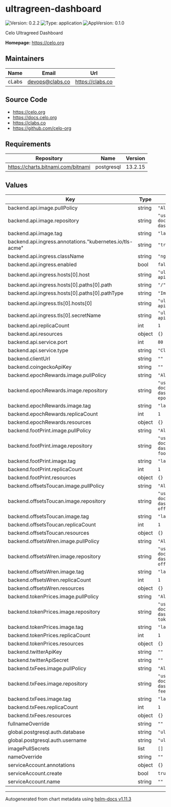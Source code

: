 # ultragreen-dashboard

![Version: 0.2.2](https://img.shields.io/badge/Version-0.2.2-informational?style=flat-square) ![Type: application](https://img.shields.io/badge/Type-application-informational?style=flat-square) ![AppVersion: 0.1.0](https://img.shields.io/badge/AppVersion-0.1.0-informational?style=flat-square)

Celo Ultragreed Dashboard

**Homepage:** <https://celo.org>

## Maintainers

| Name | Email | Url |
| ---- | ------ | --- |
| cLabs | <devops@clabs.co> | <https://clabs.co> |

## Source Code

* <https://celo.org>
* <https://docs.celo.org>
* <https://clabs.co>
* <https://github.com/celo-org>

## Requirements

| Repository | Name | Version |
|------------|------|---------|
| https://charts.bitnami.com/bitnami | postgresql | 13.2.15 |

## Values

| Key | Type | Default | Description |
|-----|------|---------|-------------|
| backend.api.image.pullPolicy | string | `"Always"` |  |
| backend.api.image.repository | string | `"us-west1-docker.pkg.dev/devopsre/ultragreen-dashboard/ultragreen-dashboard-api"` |  |
| backend.api.image.tag | string | `"latest"` |  |
| backend.api.ingress.annotations."kubernetes.io/tls-acme" | string | `"true"` |  |
| backend.api.ingress.className | string | `"nginx"` |  |
| backend.api.ingress.enabled | bool | `false` |  |
| backend.api.ingress.hosts[0].host | string | `"ultragreen-dashboard-api.cannoli.celo-testnet.org"` |  |
| backend.api.ingress.hosts[0].paths[0].path | string | `"/"` |  |
| backend.api.ingress.hosts[0].paths[0].pathType | string | `"ImplementationSpecific"` |  |
| backend.api.ingress.tls[0].hosts[0] | string | `"ultragreen-dashboard-api.cannoli.celo-testnet.org"` |  |
| backend.api.ingress.tls[0].secretName | string | `"ultragreen-dashboard-api.cannoli.celo-testnet.org-tls"` |  |
| backend.api.replicaCount | int | `1` |  |
| backend.api.resources | object | `{}` |  |
| backend.api.service.port | int | `80` |  |
| backend.api.service.type | string | `"ClusterIP"` |  |
| backend.clientUrl | string | `""` |  |
| backend.coingeckoApiKey | string | `""` |  |
| backend.epochRewards.image.pullPolicy | string | `"Always"` |  |
| backend.epochRewards.image.repository | string | `"us-west1-docker.pkg.dev/devopsre/ultragreen-dashboard/ultragreen-dashboard-epoch-rewards"` |  |
| backend.epochRewards.image.tag | string | `"latest"` |  |
| backend.epochRewards.replicaCount | int | `1` |  |
| backend.epochRewards.resources | object | `{}` |  |
| backend.footPrint.image.pullPolicy | string | `"Always"` |  |
| backend.footPrint.image.repository | string | `"us-west1-docker.pkg.dev/devopsre/ultragreen-dashboard/ultragreen-dashboard-footprint"` |  |
| backend.footPrint.image.tag | string | `"latest"` |  |
| backend.footPrint.replicaCount | int | `1` |  |
| backend.footPrint.resources | object | `{}` |  |
| backend.offsetsToucan.image.pullPolicy | string | `"Always"` |  |
| backend.offsetsToucan.image.repository | string | `"us-west1-docker.pkg.dev/devopsre/ultragreen-dashboard/ultragreen-dashboard-offsets-toucan"` |  |
| backend.offsetsToucan.image.tag | string | `"latest"` |  |
| backend.offsetsToucan.replicaCount | int | `1` |  |
| backend.offsetsToucan.resources | object | `{}` |  |
| backend.offsetsWren.image.pullPolicy | string | `"Always"` |  |
| backend.offsetsWren.image.repository | string | `"us-west1-docker.pkg.dev/devopsre/ultragreen-dashboard/ultragreen-dashboard-offsets-wren"` |  |
| backend.offsetsWren.image.tag | string | `"latest"` |  |
| backend.offsetsWren.replicaCount | int | `1` |  |
| backend.offsetsWren.resources | object | `{}` |  |
| backend.tokenPrices.image.pullPolicy | string | `"Always"` |  |
| backend.tokenPrices.image.repository | string | `"us-west1-docker.pkg.dev/devopsre/ultragreen-dashboard/ultragreen-dashboard-token-prices"` |  |
| backend.tokenPrices.image.tag | string | `"latest"` |  |
| backend.tokenPrices.replicaCount | int | `1` |  |
| backend.tokenPrices.resources | object | `{}` |  |
| backend.twitterApiKey | string | `""` |  |
| backend.twitterApiSecret | string | `""` |  |
| backend.txFees.image.pullPolicy | string | `"Always"` |  |
| backend.txFees.image.repository | string | `"us-west1-docker.pkg.dev/devopsre/ultragreen-dashboard/ultragreen-dashboard-tx-fees"` |  |
| backend.txFees.image.tag | string | `"latest"` |  |
| backend.txFees.replicaCount | int | `1` |  |
| backend.txFees.resources | object | `{}` |  |
| fullnameOverride | string | `""` |  |
| global.postgresql.auth.database | string | `"ultragreen"` |  |
| global.postgresql.auth.username | string | `"ultragreen"` |  |
| imagePullSecrets | list | `[]` |  |
| nameOverride | string | `""` |  |
| serviceAccount.annotations | object | `{}` |  |
| serviceAccount.create | bool | `true` |  |
| serviceAccount.name | string | `""` |  |

----------------------------------------------
Autogenerated from chart metadata using [helm-docs v1.11.3](https://github.com/norwoodj/helm-docs/releases/v1.11.3)
